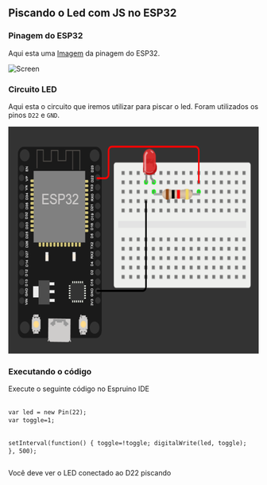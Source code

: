 <h2>Piscando o Led com JS no ESP32</h2>
      <h3>Pinagem do ESP32</h3>
      <p>Aqui esta uma <a href="https://microdigisoft.com/getting-started-with-the-esp32-development-board/">Imagem</a> da pinagem do ESP32.</p>
      <img src="https://i0.wp.com/microdigisoft.com/wp-content/uploads/2021/09/ESP32-pinout.png?fit=1024%2C541&ssl=1?v=1634300311" alt="Screen" width="811" height="428">
    <h3>Circuito LED</h3>
      <p>Aqui esta o circuito que iremos utilizar para piscar o led. Foram utilizados os pinos <code>D22</code> e <code>GND</code>.</p>
      <img src="Images\circuit.png" alt="Screen" width="627" height="457">
<h3>Executando o código</h3>
<p>Execute o seguinte código no Espruino IDE</p>
<p align='center'><pre>
<code>
var led = new Pin(22);
var toggle=1;

setInterval(function() {
    toggle=!toggle;
  digitalWrite(led, toggle);
}, 500);</code>
</pre></p>
<p>Você deve ver o LED conectado ao D22 piscando</p>
